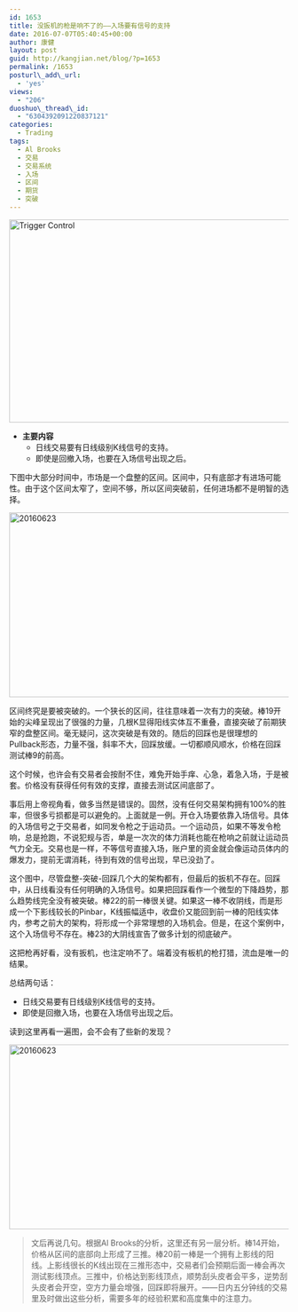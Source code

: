 ```yaml
---
id: 1653
title: 没扳机的枪是响不了的——入场要有信号的支持
date: 2016-07-07T05:40:45+00:00
author: 康健
layout: post
guid: http://kangjian.net/blog/?p=1653
permalink: /1653
posturl\_add\_url:
  - 'yes'
views:
  - "206"
duoshuo\_thread\_id:
  - "6304392091220837121"
categories:
  - Trading
tags:
  - Al Brooks
  - 交易
  - 交易系统
  - 入场
  - 区间
  - 期货
  - 突破
---
```

<img style="display:block; margin-left:auto; margin-right:auto;" src="http://kangjian.net/images/2016/07/Trigger-Control.jpg" alt="Trigger Control" border="0" width="550" height="366" />

  * **主要内容** 
	  * 日线交易要有日线级别K线信号的支持。
	  * 即使是回撤入场，也要在入场信号出现之后。

下图中大部分时间中，市场是一个盘整的区间。区间中，只有底部才有进场可能性。由于这个区间太窄了，空间不够，所以区间突破前，任何进场都不是明智的选择。

<img style="display:block; margin-left:auto; margin-right:auto;" src="http://kangjian.net/images/2016/07/20160623.png" alt="20160623" border="0" width="600" height="333" />

区间终究是要被突破的。一个狭长的区间，往往意味着一次有力的突破。棒19开始的尖峰呈现出了很强的力量，几根K显得阳线实体互不重叠，直接突破了前期狭窄的盘整区间。毫无疑问，这次突破是有效的。随后的回踩也是很理想的Pullback形态，力量不强，斜率不大，回踩放缓。一切都顺风顺水，价格在回踩测试棒9的前高。

这个时候，也许会有交易者会按耐不住，难免开始手痒、心急，着急入场，于是被套。价格没有获得任何有效的支撑，直接去测试区间底部了。

事后用上帝视角看，做多当然是错误的。固然，没有任何交易架构拥有100%的胜率，但很多亏损都是可以避免的。上面就是一例。开仓入场要依靠入场信号。具体的入场信号之于交易者，如同发令枪之于运动员。一个运动员，如果不等发令枪响，总是抢跑，不说犯规与否，单是一次次的体力消耗也能在枪响之前就让运动员气力全无。交易也是一样，不等信号直接入场，账户里的资金就会像运动员体内的爆发力，提前无谓消耗，待到有效的信号出现，早已没劲了。

这个图中，尽管盘整-突破-回踩几个大的架构都有，但最后的扳机不存在。回踩中，从日线看没有任何明确的入场信号。如果把回踩看作一个微型的下降趋势，那么趋势线完全没有被突破。棒22的前一棒很关键。如果这一棒不收阴线，而是形成一个下影线较长的Pinbar，K线振幅适中，收盘价又能回到前一棒的阳线实体内，参考之前大的架构，将形成一个非常理想的入场机会。但是，在这个案例中，这个入场信号不存在。棒23的大阴线宣告了做多计划的彻底破产。

这把枪再好看，没有扳机，也注定响不了。端着没有板机的枪打猎，流血是唯一的结果。

总结两句话：

  * 日线交易要有日线级别K线信号的支持。
  * 即使是回撤入场，也要在入场信号出现之后。

读到这里再看一遍图，会不会有了些新的发现？

<img style="display:block; margin-left:auto; margin-right:auto;" src="http://kangjian.net/images/2016/07/20160623.png" alt="20160623" border="0" width="600" height="333" />

> 文后再说几句。根据Al Brooks的分析，这里还有另一层分析。棒14开始，价格从区间的底部向上形成了三推。棒20前一棒是一个拥有上影线的阳线。上影线很长的K线出现在三推形态中，交易者们会预期后面一棒会再次测试影线顶点。三推中，价格达到影线顶点，顺势刮头皮者会平多，逆势刮头皮者会开空，空方力量会增强，回踩即将展开。——日内五分钟线的交易里及时做出这些分析，需要多年的经验积累和高度集中的注意力。